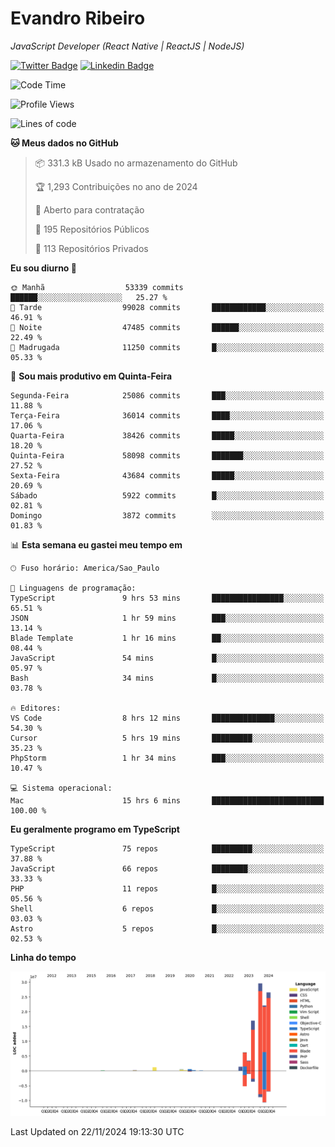 # Evandro **Ribeiro**

*JavaScript Developer (React Native | ReactJS | NodeJS)*

[![Twitter Badge](https://img.shields.io/badge/-@ribeiroevandro-201B2D?style=flat-square&labelColor=201B2D&logo=twitter&logoColor=white&link=https://twitter.com/ribeiroevandro)](https://twitter.com/ribeiroevandro) 
[![Linkedin Badge](https://img.shields.io/badge/-Evandro%20Ribeiro-201B2D?style=flat-square&logo=Linkedin&logoColor=white&link=https://www.linkedin.com/in/ribeiroevandro)](https://www.linkedin.com/in/ribeiroevandro) 


<!--START_SECTION:waka-->
![Code Time](http://img.shields.io/badge/Code%20Time-4%2C180%20hrs-blue)

![Profile Views](http://img.shields.io/badge/Visualizac%C3%B5es%20do%20perfil-2-blue)

![Lines of code](https://img.shields.io/badge/Desde%20o%20Hello%20World%20eu%20escrevi-109.3%20million%20linhas%20de%20c%C3%B3digo-blue)

**🐱 Meus dados no GitHub** 

> 📦 331.3 kB Usado no armazenamento do GitHub 
 > 
> 🏆 1,293 Contribuições no ano de 2024
 > 
> 💼 Aberto para contratação
 > 
> 📜 195 Repositórios Públicos 
 > 
> 🔑 113 Repositórios Privados 
 > 
**Eu sou diurno 🐤** 

```text
🌞 Manhã                  53339 commits       ██████░░░░░░░░░░░░░░░░░░░   25.27 % 
🌆 Tarde                  99028 commits       ████████████░░░░░░░░░░░░░   46.91 % 
🌃 Noite                  47485 commits       ██████░░░░░░░░░░░░░░░░░░░   22.49 % 
🌙 Madrugada              11250 commits       █░░░░░░░░░░░░░░░░░░░░░░░░   05.33 % 
```
📅 **Sou mais produtivo em Quinta-Feira** 

```text
Segunda-Feira            25086 commits       ███░░░░░░░░░░░░░░░░░░░░░░   11.88 % 
Terça-Feira              36014 commits       ████░░░░░░░░░░░░░░░░░░░░░   17.06 % 
Quarta-Feira             38426 commits       █████░░░░░░░░░░░░░░░░░░░░   18.20 % 
Quinta-Feira             58098 commits       ███████░░░░░░░░░░░░░░░░░░   27.52 % 
Sexta-Feira              43684 commits       █████░░░░░░░░░░░░░░░░░░░░   20.69 % 
Sábado                   5922 commits        █░░░░░░░░░░░░░░░░░░░░░░░░   02.81 % 
Domingo                  3872 commits        ░░░░░░░░░░░░░░░░░░░░░░░░░   01.83 % 
```


📊 **Esta semana eu gastei meu tempo em** 

```text
🕑︎ Fuso horário: America/Sao_Paulo

💬 Linguagens de programação: 
TypeScript               9 hrs 53 mins       ████████████████░░░░░░░░░   65.51 % 
JSON                     1 hr 59 mins        ███░░░░░░░░░░░░░░░░░░░░░░   13.14 % 
Blade Template           1 hr 16 mins        ██░░░░░░░░░░░░░░░░░░░░░░░   08.44 % 
JavaScript               54 mins             █░░░░░░░░░░░░░░░░░░░░░░░░   05.97 % 
Bash                     34 mins             █░░░░░░░░░░░░░░░░░░░░░░░░   03.78 % 

🔥 Editores: 
VS Code                  8 hrs 12 mins       ██████████████░░░░░░░░░░░   54.30 % 
Cursor                   5 hrs 19 mins       █████████░░░░░░░░░░░░░░░░   35.23 % 
PhpStorm                 1 hr 34 mins        ███░░░░░░░░░░░░░░░░░░░░░░   10.47 % 

💻 Sistema operacional: 
Mac                      15 hrs 6 mins       █████████████████████████   100.00 % 
```

**Eu geralmente programo em TypeScript** 

```text
TypeScript               75 repos            █████████░░░░░░░░░░░░░░░░   37.88 % 
JavaScript               66 repos            ████████░░░░░░░░░░░░░░░░░   33.33 % 
PHP                      11 repos            █░░░░░░░░░░░░░░░░░░░░░░░░   05.56 % 
Shell                    6 repos             █░░░░░░░░░░░░░░░░░░░░░░░░   03.03 % 
Astro                    5 repos             █░░░░░░░░░░░░░░░░░░░░░░░░   02.53 % 
```



**Linha do tempo**

![Lines of Code chart](https://raw.githubusercontent.com/ribeiroevandro/ribeiroevandro/main/assets/bar_graph.png)


 Last Updated on 22/11/2024 19:13:30 UTC
<!--END_SECTION:waka-->
